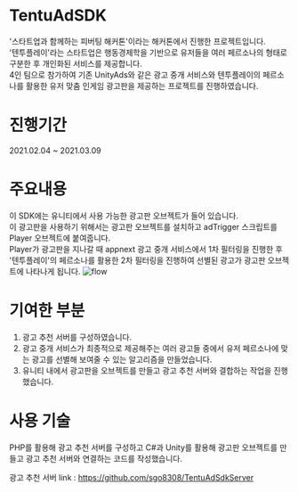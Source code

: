 # TentuAdSDK
'스타트업과 함께하는 피버팅 해커톤'이라는 해커톤에서 진행한 프로젝트입니다.  
'텐투플레이'라는 스타트업은 행동경제학을 기반으로 유저들을 여러 페르소나의 형태로 구분한 후 개인화된 서비스를 제공합니다.  
4인 팀으로 참가하여 기존 UnityAds와 같은 광고 중개 서비스와 텐투플레이의 페르소나를 활용한 유저 맞춤 인게임 광고판을 제공하는 프로젝트를 진행하였습니다.

# 진행기간
2021.02.04 ~ 2021.03.09

# 주요내용
이 SDK에는 유니티에서 사용 가능한 광고판 오브젝트가 들어 있습니다.   
이 광고판을 사용하기 위해서는 광고판 오브젝트를 설치하고 adTrigger 스크립트를 Player 오브젝트에 붙여줍니다.  
Player가 광고판을 지나갈 때 appnext 광고 중개 서비스에서 1차 필터링을 진행한 후 '텐투플레이'의 페르소나를 활용한 2차 필터링을 진행하여 선별된 광고가 광고판 오브젝트에 나타나게 됩니다.
![flow](https://user-images.githubusercontent.com/71138398/167148620-5bc2a3e4-43ed-4af4-815a-dcc5236fc255.png)


# 기여한 부분
1. 광고 추천 서버를 구성하였습니다.
2. 광고 중개 서비스가 최종적으로 제공해주는 여러 광고들 중에서 유저 페르소나에 맞는 광고를 선별해 보여줄 수 있는 알고리즘을 만들었습니다.  
3. 유니티 내에서 광고판을 오브젝트를 만들고 광고 추천 서버와 결합하는 작업을 진행했습니다.

# 사용 기술 
PHP를 활용해 광고 추천 서버를 구성하고 C#과 Unity를 활용해 광고판 오브젝트를 만들고 광고 추천 서버와 연결하는 코드를 작성했습니다.

광고 추천 서버 link : https://github.com/sgo8308/TentuAdSdkServer
